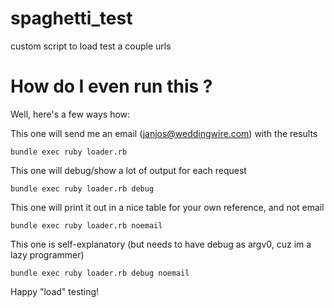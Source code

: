 # spaghetti_test
custom script to load test a couple urls

# How do I even run this ?

 Well, here's a few ways how:
 
 This one will send me an email (janjos@weddingwire.com) with the results
 
 `bundle exec ruby loader.rb`
 
 This one will debug/show a lot of output for each request
 
 `bundle exec ruby loader.rb debug`
 
 This one will print it out in a nice table for your own reference, and not email
 
 `bundle exec ruby loader.rb noemail`
 
 This one is self-explanatory (but needs to have debug as argv0, cuz im a lazy programmer)
 
 `bundle exec ruby loader.rb debug noemail`
 
 Happy "load" testing!
